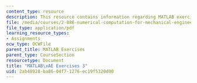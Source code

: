 ```yaml
---
content_type: resource
description: This resource contains information regarding MATLAB exercises 3.
file: /media/courses/2-086-numerical-computation-for-mechanical-engineers-fall-2012/2ab48928ba8604f71276ec19f5320d00_MIT2_086F12_matlab_ex3.pdf
file_type: application/pdf
learning_resource_types:
- Assignments
ocw_type: OCWFile
parent_title: MATLAB Exercises
parent_type: CourseSection
resourcetype: Document
title: "MATLAB\xAE Exercises 3"
uid: 2ab48928-ba86-04f7-1276-ec19f5320d00
---
```

